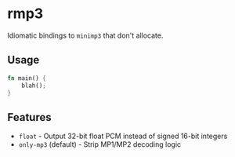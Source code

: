 # rmp3
Idiomatic bindings to `minimp3` that don't allocate.

## Usage
```rust
fn main() {
    blah();
}
```

## Features
- `float` - Output 32-bit float PCM instead of signed 16-bit integers
- `only-mp3` (default) - Strip MP1/MP2 decoding logic
